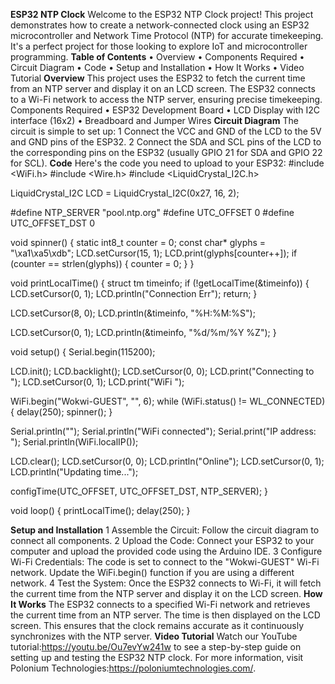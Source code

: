 **ESP32 NTP Clock**
Welcome to the ESP32 NTP Clock project! This project demonstrates how to create a network-connected clock using an ESP32 microcontroller and Network Time Protocol (NTP) for accurate timekeeping. It's a perfect project for those looking to explore IoT and microcontroller programming.
**Table of Contents**
•	Overview
•	Components Required
•	Circuit Diagram
•	Code
•	Setup and Installation
•	How It Works
•	Video Tutorial
**Overview**
This project uses the ESP32 to fetch the current time from an NTP server and display it on an LCD screen. The ESP32 connects to a Wi-Fi network to access the NTP server, ensuring precise timekeeping.
Components Required
•	ESP32 Development Board
•	LCD Display with I2C interface (16x2)
•	Breadboard and Jumper Wires
**Circuit Diagram**
The circuit is simple to set up:
1	Connect the VCC and GND of the LCD to the 5V and GND pins of the ESP32.
2	Connect the SDA and SCL pins of the LCD to the corresponding pins on the ESP32 (usually GPIO 21 for SDA and GPIO 22 for SCL).
**Code**
Here's the code you need to upload to your ESP32:
#include <WiFi.h>
#include <Wire.h>
#include <LiquidCrystal_I2C.h>

LiquidCrystal_I2C LCD = LiquidCrystal_I2C(0x27, 16, 2);

#define NTP_SERVER     "pool.ntp.org"
#define UTC_OFFSET     0
#define UTC_OFFSET_DST 0

void spinner() {
  static int8_t counter = 0;
  const char* glyphs = "\xa1\xa5\xdb";
  LCD.setCursor(15, 1);
  LCD.print(glyphs[counter++]);
  if (counter == strlen(glyphs)) {
    counter = 0;
  }
}

void printLocalTime() {
  struct tm timeinfo;
  if (!getLocalTime(&timeinfo)) {
    LCD.setCursor(0, 1);
    LCD.println("Connection Err");
    return;
  }

  LCD.setCursor(8, 0);
  LCD.println(&timeinfo, "%H:%M:%S");

  LCD.setCursor(0, 1);
  LCD.println(&timeinfo, "%d/%m/%Y   %Z");
}

void setup() {
  Serial.begin(115200);

  LCD.init();
  LCD.backlight();
  LCD.setCursor(0, 0);
  LCD.print("Connecting to ");
  LCD.setCursor(0, 1);
  LCD.print("WiFi ");

  WiFi.begin("Wokwi-GUEST", "", 6);
  while (WiFi.status() != WL_CONNECTED) {
    delay(250);
    spinner();
  }

  Serial.println("");
  Serial.println("WiFi connected");
  Serial.print("IP address: ");
  Serial.println(WiFi.localIP());

  LCD.clear();
  LCD.setCursor(0, 0);
  LCD.println("Online");
  LCD.setCursor(0, 1);
  LCD.println("Updating time...");

  configTime(UTC_OFFSET, UTC_OFFSET_DST, NTP_SERVER);
}

void loop() {
  printLocalTime();
  delay(250);
}

**Setup and Installation**
1	Assemble the Circuit: Follow the circuit diagram to connect all components.
2	Upload the Code: Connect your ESP32 to your computer and upload the provided code using the Arduino IDE.
3	Configure Wi-Fi Credentials: The code is set to connect to the "Wokwi-GUEST" Wi-Fi network. Update the WiFi.begin() function if you are using a different network.
4	Test the System: Once the ESP32 connects to Wi-Fi, it will fetch the current time from the NTP server and display it on the LCD screen.
**How It Works**
The ESP32 connects to a specified Wi-Fi network and retrieves the current time from an NTP server. The time is then displayed on the LCD screen. This ensures that the clock remains accurate as it continuously synchronizes with the NTP server.
**Video Tutorial**
Watch our YouTube tutorial:https://youtu.be/Ou7evYw241w to see a step-by-step guide on setting up and testing the ESP32 NTP clock.
For more information, visit Polonium Technologies:https://poloniumtechnologies.com/.

